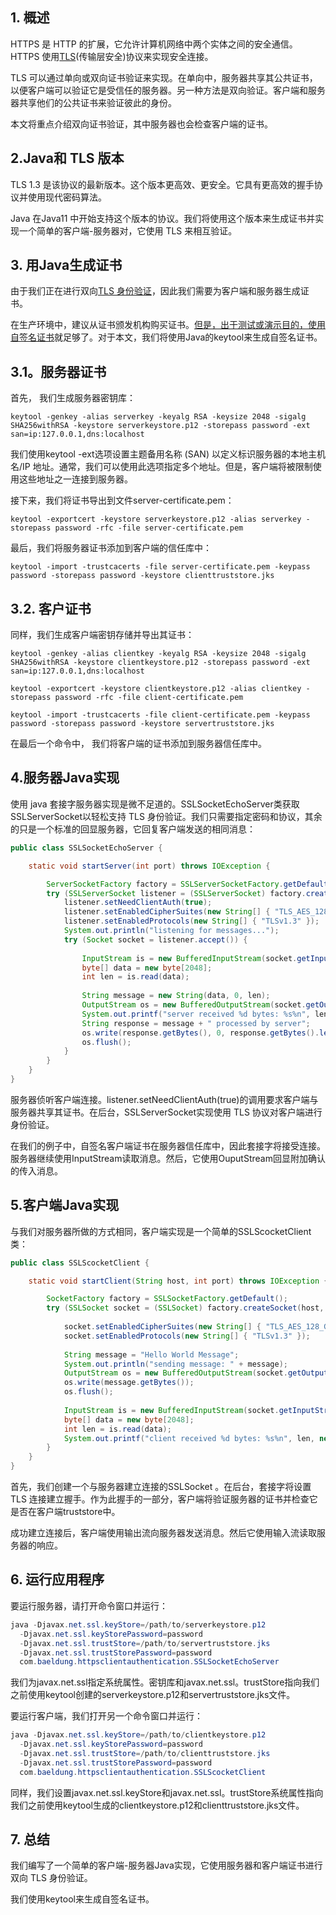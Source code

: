 ## 1. 概述

HTTPS 是 HTTP 的扩展，它允许计算机网络中两个实体之间的安全通信。HTTPS 使用[TLS](https://en.wikipedia.org/wiki/Transport_Layer_Security)(传输层安全)协议来实现安全连接。

TLS 可以通过单向或双向证书验证来实现。在单向中，服务器共享其公共证书，以便客户端可以验证它是受信任的服务器。另一种方法是双向验证。客户端和服务器共享他们的公共证书来验证彼此的身份。

本文将重点介绍双向证书验证，其中服务器也会检查客户端的证书。

## 2.Java和 TLS 版本

TLS 1.3 是该协议的最新版本。这个版本更高效、更安全。它具有更高效的握手协议并使用现代密码算法。

Java 在Java11 中开始支持这个版本的协议。我们将使用这个版本来生成证书并实现一个简单的客户端-服务器对，它使用 TLS 来相互验证。

## 3. 用Java生成证书

由于我们正在进行双向[TLS 身份验证](https://baeldung.com/spring-tls-setup)，因此我们需要为客户端和服务器生成证书。

在生产环境中，建议从证书颁发机构购买证书。[但是，出于测试或演示目的，使用自签名证书](https://www.baeldung.com/spring-boot-https-self-signed-certificate)就足够了。对于本文，我们将使用Java的keytool来生成自签名证书。

## 3.1。服务器证书

首先， 我们生成服务器密钥库：

```shell
keytool -genkey -alias serverkey -keyalg RSA -keysize 2048 -sigalg SHA256withRSA -keystore serverkeystore.p12 -storepass password -ext san=ip:127.0.0.1,dns:localhost
```

我们使用keytool -ext选项设置主题备用名称 (SAN) 以定义标识服务器的本地主机名/IP 地址。通常，我们可以使用此选项指定多个地址。但是，客户端将被限制使用这些地址之一连接到服务器。

接下来，我们将证书导出到文件server-certificate.pem：

```shell
keytool -exportcert -keystore serverkeystore.p12 -alias serverkey -storepass password -rfc -file server-certificate.pem
```

最后，我们将服务器证书添加到客户端的信任库中：

```shell
keytool -import -trustcacerts -file server-certificate.pem -keypass password -storepass password -keystore clienttruststore.jks
```

## 3.2. 客户证书

同样，我们生成客户端密钥存储并导出其证书：

```shell
keytool -genkey -alias clientkey -keyalg RSA -keysize 2048 -sigalg SHA256withRSA -keystore clientkeystore.p12 -storepass password -ext san=ip:127.0.0.1,dns:localhost

keytool -exportcert -keystore clientkeystore.p12 -alias clientkey -storepass password -rfc -file client-certificate.pem

keytool -import -trustcacerts -file client-certificate.pem -keypass password -storepass password -keystore servertruststore.jks
```

在最后一个命令中， 我们将客户端的证书添加到服务器信任库中。

## 4.服务器Java实现

使用 java 套接字服务器实现是微不足道的。SSLSocketEchoServer类获取SSLServerSocket以轻松支持 TLS 身份验证。我们只需要指定密码和协议，其余的只是一个标准的回显服务器，它回复客户端发送的相同消息：

```java
public class SSLSocketEchoServer {

    static void startServer(int port) throws IOException {

        ServerSocketFactory factory = SSLServerSocketFactory.getDefault();
        try (SSLServerSocket listener = (SSLServerSocket) factory.createServerSocket(port)) {
            listener.setNeedClientAuth(true);
            listener.setEnabledCipherSuites(new String[] { "TLS_AES_128_GCM_SHA256" });
            listener.setEnabledProtocols(new String[] { "TLSv1.3" });
            System.out.println("listening for messages...");
            try (Socket socket = listener.accept()) {
                
                InputStream is = new BufferedInputStream(socket.getInputStream());
                byte[] data = new byte[2048];
                int len = is.read(data);
                
                String message = new String(data, 0, len);
                OutputStream os = new BufferedOutputStream(socket.getOutputStream());
                System.out.printf("server received %d bytes: %s%n", len, message);
                String response = message + " processed by server";
                os.write(response.getBytes(), 0, response.getBytes().length);
                os.flush();
            }
        }
    }
}
```

服务器侦听客户端连接。listener.setNeedClientAuth(true)的调用要求客户端与服务器共享其证书。在后台，SSLServerSocket实现使用 TLS 协议对客户端进行身份验证。

在我们的例子中，自签名客户端证书在服务器信任库中，因此套接字将接受连接。服务器继续使用InputStream读取消息。然后，它使用OuputStream回显附加确认的传入消息。

## 5.客户端Java实现

与我们对服务器所做的方式相同，客户端实现是一个简单的SSLScocketClient类：

```java
public class SSLScocketClient {

    static void startClient(String host, int port) throws IOException {

        SocketFactory factory = SSLSocketFactory.getDefault();
        try (SSLSocket socket = (SSLSocket) factory.createSocket(host, port)) {
            
            socket.setEnabledCipherSuites(new String[] { "TLS_AES_128_GCM_SHA256" });
            socket.setEnabledProtocols(new String[] { "TLSv1.3" });
            
            String message = "Hello World Message";
            System.out.println("sending message: " + message);
            OutputStream os = new BufferedOutputStream(socket.getOutputStream());
            os.write(message.getBytes());
            os.flush();
            
            InputStream is = new BufferedInputStream(socket.getInputStream());
            byte[] data = new byte[2048];
            int len = is.read(data);
            System.out.printf("client received %d bytes: %s%n", len, new String(data, 0, len));
        }
    }
}
```

首先，我们创建一个与服务器建立连接的SSLSocket 。在后台，套接字将设置 TLS 连接建立握手。作为此握手的一部分，客户端将验证服务器的证书并检查它是否在客户端truststore中。

成功建立连接后，客户端使用输出流向服务器发送消息。然后它使用输入流读取服务器的响应。

## 6. 运行应用程序

要运行服务器，请打开命令窗口并运行：

```powershell
java -Djavax.net.ssl.keyStore=/path/to/serverkeystore.p12  
  -Djavax.net.ssl.keyStorePassword=password 
  -Djavax.net.ssl.trustStore=/path/to/servertruststore.jks  
  -Djavax.net.ssl.trustStorePassword=password 
  com.baeldung.httpsclientauthentication.SSLSocketEchoServer
```

我们为javax.net.ssl指定系统属性。密钥库和javax.net.ssl。trustStore指向我们之前使用keytool创建的serverkeystore.p12和servertruststore.jks文件。

要运行客户端，我们打开另一个命令窗口并运行：

```powershell
java -Djavax.net.ssl.keyStore=/path/to/clientkeystore.p12  
  -Djavax.net.ssl.keyStorePassword=password  
  -Djavax.net.ssl.trustStore=/path/to/clienttruststore.jks  
  -Djavax.net.ssl.trustStorePassword=password  
  com.baeldung.httpsclientauthentication.SSLScocketClient	
```

同样，我们设置javax.net.ssl.keyStore和javax.net.ssl。trustStore系统属性指向我们之前使用keytool生成的clientkeystore.p12和clienttruststore.jks文件。

## 7. 总结

我们编写了一个简单的客户端-服务器Java实现，它使用服务器和客户端证书进行双向 TLS 身份验证。

我们使用keytool来生成自签名证书。